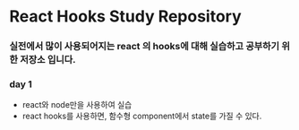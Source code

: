 # React Hooks Study Repository 


###  실전에서 많이 사용되어지는 react 의 hooks에 대해 실습하고 공부하기 위한 저장소 입니다. 



### day 1
- react와 node만을 사용하여 실습 
- react hooks를 사용하면, 함수형 component에서 state를 가질 수 있다. 